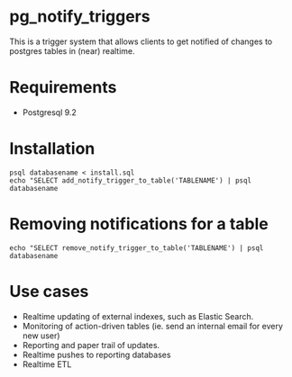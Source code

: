 pg\_notify\_triggers
==================

This is a trigger system that allows clients to get notified of changes to postgres tables in (near) realtime.

Requirements
============

* Postgresql 9.2

Installation
============

    psql databasename < install.sql
    echo "SELECT add_notify_trigger_to_table('TABLENAME') | psql databasename

Removing notifications for a table
==================================

    echo "SELECT remove_notify_trigger_to_table('TABLENAME') | psql databasename

Use cases
=========

* Realtime updating of external indexes, such as Elastic Search.
* Monitoring of action-driven tables (ie. send an internal email for every new user)
* Reporting and paper trail of updates.
* Realtime pushes to reporting databases
* Realtime ETL
